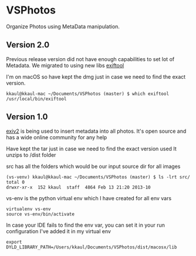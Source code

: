 # VSPhotos

Organize Photos using MetaData manipulation.


## Version 2.0
Previous release version did not have enough capabilities to set lot of Metadata.
We migrated to using new libs [exiftool](https://www.sno.phy.queensu.ca/~phil/exiftool/)

I'm on macOS so have kept the dmg just in case we need to find the exact version.
```
kkaul@kkaul-mac ~/Documents/VSPhotos (master) $ which exiftool
/usr/local/bin/exiftool
```


## Version 1.0
[exiv2](http://www.exiv2.org/) is being used to insert metadata into all photos.
It's open source and has a wide online community for any help

Have kept the tar just in case we need to find the exact version used
It unzips to /dist folder

src has all the folders which would be our input source dir for all images
```
(vs-venv) kkaul@kkaul-mac ~/Documents/VSPhotos (master) $ ls -lrt src/
total 0
drwxr-xr-x  152 kkaul  staff  4864 Feb 13 21:20 2013-10
```

vs-env is the python virtual env which I have created for all env vars
```
virtualenv vs-env
source vs-env/bin/activate
```

In case your IDE fails to find the env var, you can set it in your run configuration
I've added it in my virtual env
```
export DYLD_LIBRARY_PATH=/Users/kkaul/Documents/VSPhotos/dist/macosx/lib
```

